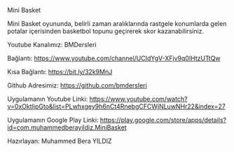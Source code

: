 Mini Basket

Mini Basket oyununda, belirli zaman aralıklarında rastgele konumlarda gelen potalar içerisinden basketbol topunu geçirerek skor kazanabilirsiniz.

Youtube Kanalımız: BMDersleri

Bağlantı: https://www.youtube.com/channel/UCIdYgV-XFjv9q0IHtzUTtQw

Kısa Bağlantı: https://bit.ly/32k9MnJ

Github Adresimiz: https://github.com/bmdersleri

Uygulamanın Youtube Linki: https://www.youtube.com/watch?v=0xOktIjpGto&list=PLwhxgey9h6nCt4RnebgCFCWjNLuwNHr22&index=27

Uygulamanın Google Play Linki: https://play.google.com/store/apps/details?id=com.muhammedberayildiz.MiniBasket

Hazırlayan: Muhammed Bera YILDIZ
